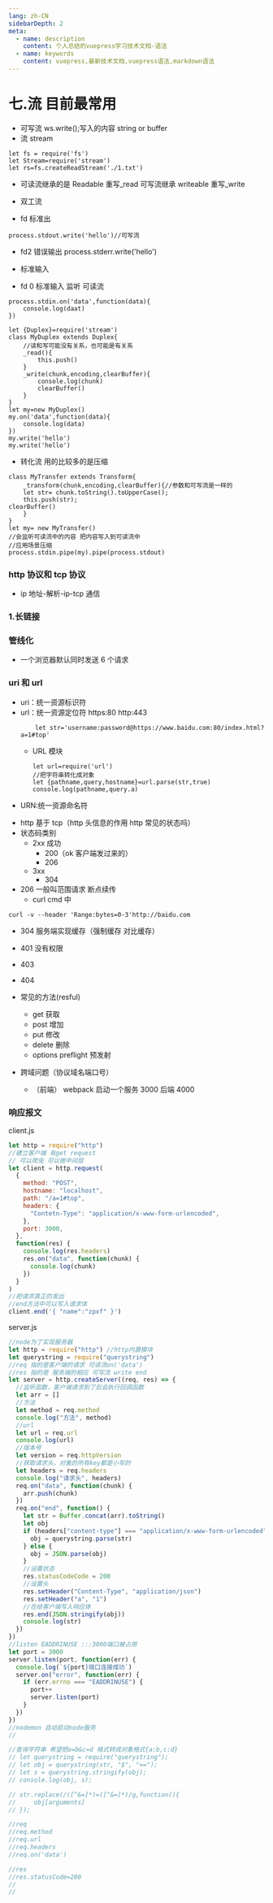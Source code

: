 ```yaml
---
lang: zh-CN
sidebarDepth: 2
meta:
  - name: description
    content: 个人总结的vuepress学习技术文档-语法
  - name: keywords
    content: vuepress,最新技术文档,vuepress语法,markdown语法
---
```


# 七.流 目前最常用

- 可写流 ws.write();写入的内容 string or buffer
- 流 stream

```
let fs = require('fs')
let Stream=require('stream')
let rs=fs.createReadStream('./1.txt')
```

- 可读流继承的是 Readable 重写\_read 可写流继承 writeable 重写\_write

- 双工流
- fd 标准出

```
process.stdout.write('hello')//可写流
```

- fd2 错误输出
  process.stderr.write('hello')
- 标准输入

- fd 0 标准输入 监听 可读流

```
process.stdin.on('data',function(data){
    console.log(daat)
})
```

```
let {Duplex}=require('stream')
class MyDuplex extends Duplex{
    //读和写可能没有关系，也可能是有关系
    _read(){
        this.push()
    }
    _write(chunk,encoding,clearBuffer){
        console.log(chunk)
        clearBuffer()
    }
}
let my=new MyDuplex()
my.on('data',function(data){
    console.log(data)
})
my.write('hello')
my.write('hello')
```

- 转化流 用的比较多的是压缩

```
class MyTransfer extends Transform{
    _transform(chunk,encoding,clearBuffer){//参数和可写流是一样的
    let str= chunk.toString().toUpperCase();
    this.push(str);
clearBuffer()
    }
}
let my= new MyTransfer()
//会监听可读流中的内容 把内容写入到可读流中
//应用场景压缩
process.stdin.pipe(my).pipe(process.stdout)
```

### http 协议和 tcp 协议

- ip 地址-解析-ip-tcp 通信

### 1.长链接

### 管线化

- 一个浏览器默认同时发送 6 个请求

### uri 和 url

- uri：统一资源标识符
- url：统一资源定位符
  https:80
  http:443
  ```
      let str='username:password@https://www.baidu.com:80/index.html?a=1#top'
  ```
  - URL 模块
    ```
    let url=require('url')
    //把字符串转化成对象
    let {pathname,query,hostname}=url.parse(str,true)
    console.log(pathname,query.a)
    ```
- URN:统一资源命名符

* http 基于 tcp（http 头信息的作用 http 常见的状态吗）
* 状态码类别
  - 2xx 成功
    - 200（ok 客户端发过来的）
    - 206
  * 3xx
    - 304
* 206 一般叫范围请求 断点续传
  - curl
    cmd 中

```
curl -v --header 'Range:bytes=0-3'http://baidu.com
```

- 304 服务端实现缓存（强制缓存 对比缓存）
- 401 没有权限
- 403
- 404
- 常见的方法(resful)

  - get 获取
  - post 增加
  - put 修改
  - delete 删除
  - options preflight 预发射

- 跨域问题（协议域名端口号）
  - （前端） webpack 启动一个服务 3000 后端 4000

### 响应报文

client.js

```js
let http = require("http")
//建立客户端 有get request
// 可以爬虫 可以做中间层
let client = http.request(
  {
    method: "POST",
    hostname: "localhost",
    path: "/a=1#top",
    headers: {
      "Contetn-Type": "application/x-www-form-urlencoded",
    },
    port: 3000,
  },
  function(res) {
    console.log(res.headers)
    res.on("data", function(chunk) {
      console.log(chunk)
    })
  }
)
//把请求真正的发出
//end方法中可以写入请求体
client.end('{ "name":"zpxf" }')
```

server.js

```js
//node为了实现服务器
let http = require("http") //http内置模块
let querystring = require("querystring")
//req 指的是客户端的请求 可读流on('data')
//res 指的是 服务端的相应 可写流 write end
let server = http.createServer((req, res) => {
  //监听函数，客户端请求到了后会执行回调函数
  let arr = []
  //方法
  let method = req.method
  console.log("方法", method)
  //url
  let url = req.url
  console.log(url)
  //版本号
  let version = req.httpVersion
  //获取请求头，对象的所有key都是小写的
  let headers = req.headers
  console.log("请求头", headers)
  req.on("data", function(chunk) {
    arr.push(chunk)
  })
  req.on("end", function() {
    let str = Buffer.concat(arr).toString()
    let obj
    if (headers["content-type"] === "application/x-www-form-urlencoded") {
      obj = querystring.parse(str)
    } else {
      obj = JSON.parse(obj)
    }
    //设置状态
    res.statusCodeCode = 200
    //设置头
    res.setHeader("Content-Type", "application/json")
    res.setHeader("a", "1")
    //在给客户端写入响应体
    res.end(JSON.stringify(obj))
    console.log(str)
  })
})
//listen EADDRINUSE :::3000端口被占用
let port = 3000
server.listen(port, function(err) {
  console.log(`${port}端口连接成功`)
  server.on("error", function(err) {
    if (err.errno === "EADDRINUSE") {
      port++
      server.listen(port)
    }
  })
})
//nodemon 自动启动node服务
//

//查询字符串 希望把a=b&c=d 格式转成对象格式{a:b,c:d}
// let querystring = require("querystring");
// let obj = querystring(str, "$", "==");
// let s = querystring.stringify(obj);
// console.log(obj, s);

// str.replace(/([^&=]*)=([^&=]*)/g,function(){
//     obj[arguments]
// });

//req
//req.method
//req.url
//req.headers
//req.on('data')

//res
//res.statusCode=200
//
//
```
